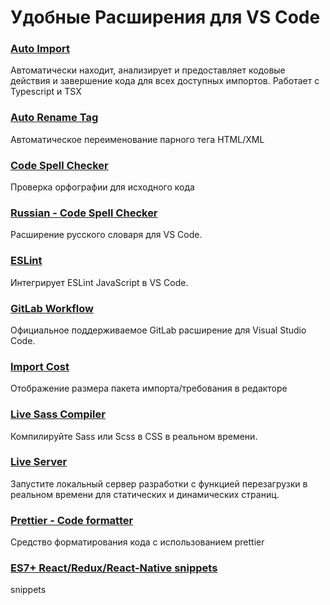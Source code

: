 <html>
    <body>
        <h1>Удобные Расширения для VS Code</h1>
        <div>
            <h3>
                <a href="https://marketplace.visualstudio.com/items?itemName=steoates.autoimport">
                    Auto Import
                </a>
            </h3>
            <p>
                Автоматически находит, анализирует и предоставляет
                кодовые действия и завершение кода для всех доступных
                импортов. Работает с Typescript и TSX
            </p>
        </div>
        <div>
            <h3>
                <a href="https://marketplace.visualstudio.com/items?itemName=formulahendry.auto-rename-tag">
                  Auto Rename Tag
                </a>
            </h3>
            <p>Автоматическое переименование парного тега HTML/XML</p>
        </div>
        <div>
            <h3>
                <a href="https://marketplace.visualstudio.com/items?itemName=streetsidesoftware.code-spell-checker">
                  Code Spell Checker
                </a>
            </h3>
            <p>Проверка орфографии для исходного кода</p>
        </div>
        <div>
            <h3>
                <a href="https://marketplace.visualstudio.com/items?itemName=streetsidesoftware.code-spell-checker-russian">
                  Russian - Code Spell Checker
                </a>
            </h3>
            <p>Расширение русского словаря для VS Code.</p>
        </div>
        <div>
            <h3>
                <a href="https://marketplace.visualstudio.com/items?itemName=dbaeumer.vscode-eslint">
                  ESLint
                </a>
            </h3>
            <p>Интегрирует ESLint JavaScript в VS Code.</p>
        </div>
        <div>
            <h3>
                <a href="https://marketplace.visualstudio.com/items?itemName=GitLab.gitlab-workflow">
                  GitLab Workflow
                </a>
            </h3>
            <p>Официальное поддерживаемое GitLab расширение для Visual Studio Code.</p>
        </div>
        <div>
            <h3>
                <a href="https://marketplace.visualstudio.com/items?itemName=wix.vscode-import-cost">
                  Import Cost
                </a>
            </h3>
            <p>Отображение размера пакета импорта/требования в редакторе</p>
        </div>
        <div>
            <h3>
                <a href="https://marketplace.visualstudio.com/items?itemName=glenn2223.live-sass">
                  Live Sass Compiler
                </a>
            </h3>
            <p>Компилируйте Sass или Scss в CSS в реальном времени.</p>
        </div>
        <div>
            <h3>
                <a href="https://marketplace.visualstudio.com/items?itemName=ritwickdey.LiveServer">
                  Live Server
                </a>
            </h3>
            <p>Запустите локальный сервер разработки с функцией перезагрузки в реальном времени для статических и динамических страниц.</p>
        </div>
        <div>
            <h3>
                <a href="https://marketplace.visualstudio.com/items?itemName=esbenp.prettier-vscode">
                  Prettier - Code formatter
                </a>
            </h3>
            <p>Средство форматирования кода с использованием prettier</p>
        </div>     
         <div>
            <h3>
                <a href="https://marketplace.visualstudio.com/items?itemName=dsznajder.es7-react-js-snippets">
                  ES7+ React/Redux/React-Native snippets
                </a>
            </h3>
            <p>snippets</p>
        </div>
    </body>
</html>
